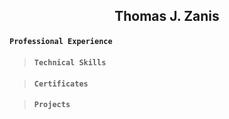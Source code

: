 ## <p align="center"> Thomas J. Zanis</p>
<p align ="left >(267)-439-3555   <center>Trevose, Pa 19053<center> Thomas.J.Zanis@gmail.com <p>
Linked-in: 
>#### **```Professional Profile```**

>#### **```Professional Experience```**

>#### **```Technical Skills```**

>#### **```Certificates```**

>#### **```Projects```**

